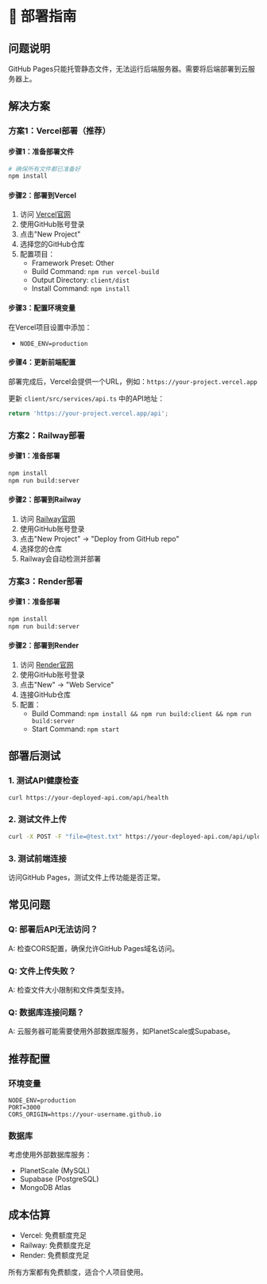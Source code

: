 # 🚀 部署指南

## 问题说明
GitHub Pages只能托管静态文件，无法运行后端服务器。需要将后端部署到云服务器上。

## 解决方案

### 方案1：Vercel部署（推荐）

#### 步骤1：准备部署文件
```bash
# 确保所有文件都已准备好
npm install
```

#### 步骤2：部署到Vercel
1. 访问 [Vercel官网](https://vercel.com)
2. 使用GitHub账号登录
3. 点击"New Project"
4. 选择您的GitHub仓库
5. 配置项目：
   - Framework Preset: Other
   - Build Command: `npm run vercel-build`
   - Output Directory: `client/dist`
   - Install Command: `npm install`

#### 步骤3：配置环境变量
在Vercel项目设置中添加：
- `NODE_ENV=production`

#### 步骤4：更新前端配置
部署完成后，Vercel会提供一个URL，例如：`https://your-project.vercel.app`

更新 `client/src/services/api.ts` 中的API地址：
```typescript
return 'https://your-project.vercel.app/api';
```

### 方案2：Railway部署

#### 步骤1：准备部署
```bash
npm install
npm run build:server
```

#### 步骤2：部署到Railway
1. 访问 [Railway官网](https://railway.app)
2. 使用GitHub账号登录
3. 点击"New Project" -> "Deploy from GitHub repo"
4. 选择您的仓库
5. Railway会自动检测并部署

### 方案3：Render部署

#### 步骤1：准备部署
```bash
npm install
npm run build:server
```

#### 步骤2：部署到Render
1. 访问 [Render官网](https://render.com)
2. 使用GitHub账号登录
3. 点击"New" -> "Web Service"
4. 连接GitHub仓库
5. 配置：
   - Build Command: `npm install && npm run build:client && npm run build:server`
   - Start Command: `npm start`

## 部署后测试

### 1. 测试API健康检查
```bash
curl https://your-deployed-api.com/api/health
```

### 2. 测试文件上传
```bash
curl -X POST -F "file=@test.txt" https://your-deployed-api.com/api/upload
```

### 3. 测试前端连接
访问GitHub Pages，测试文件上传功能是否正常。

## 常见问题

### Q: 部署后API无法访问？
A: 检查CORS配置，确保允许GitHub Pages域名访问。

### Q: 文件上传失败？
A: 检查文件大小限制和文件类型支持。

### Q: 数据库连接问题？
A: 云服务器可能需要使用外部数据库服务，如PlanetScale或Supabase。

## 推荐配置

### 环境变量
```env
NODE_ENV=production
PORT=3000
CORS_ORIGIN=https://your-username.github.io
```

### 数据库
考虑使用外部数据库服务：
- PlanetScale (MySQL)
- Supabase (PostgreSQL)
- MongoDB Atlas

## 成本估算
- Vercel: 免费额度充足
- Railway: 免费额度充足
- Render: 免费额度充足

所有方案都有免费额度，适合个人项目使用。